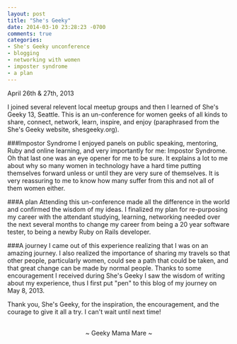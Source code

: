 ```yaml
---
layout: post
title: "She's Geeky"
date: 2014-03-10 23:28:23 -0700
comments: true
categories:
- She's Geeky unconference
- blogging
- networking with women
- imposter syndrome
- a plan
---
```

April 26th & 27th, 2013

I joined several relevent local meetup groups and then I learned of She's Geeky 13, Seattle.  This is an un-conference for women geeks of all kinds to share, connect, network, learn, inspire, and enjoy (paraphrased from the She's Geeky website, shesgeeky.org).

###Impostor Syndrome
I enjoyed panels on public speaking, mentoring, Ruby and online learning, and very importantly for me: Impostor Syndrome.  Oh that last one was an eye opener for me to be sure.  It explains a lot to me about why so many women in technology have a hard time putting themselves forward unless or until they are very sure of themselves.  It is very reassuring to me to know how many suffer from this and not all of them women either.

###A plan
Attending this un-conference made all the difference in the world and confirmed the wisdom of my ideas.  I finalized my plan for re-purposing my career with the attendant studying, learning, networking needed over the next several months to change my career from being a 20 year software tester, to being a newby Ruby on Rails developer.

###A journey
I came out of this experience realizing that I was on an amazing journey.  I also realized the importance of sharing my travels so that other people, particularly women, could see a path that could be taken, and that great change can be made by normal people.  Thanks to some encouragement I received during She's Geeky I saw the wisdom of writing about my experience, thus I first put "pen" to this blog of my journey on May 8, 2013.

Thank you, She's Geeky, for the inspiration, the encouragement, and the courage to give it all a try.  I can't wait until next time!

<br>
<center>~ Geeky Mama Mare ~</center>
